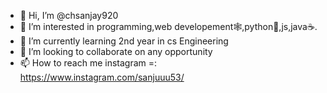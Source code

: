 - 👋 Hi, I’m @chsanjay920
- 👀 I’m interested in programming,web developement🕸️,python🐍,js,java☕.
- 🌱 I’m currently learning 2nd year in cs Engineering
- 💞️ I’m looking to collaborate on any  opportunity
- 📫 How to reach me instagram =: https://www.instagram.com/sanjuuu53/

<!---
chsanjay920/chsanjay920 is a ✨ special ✨ repository because its `README.md` (this file) appears on your GitHub profile.
You can click the Preview link to take a look at your changes.
--->
